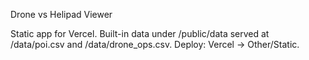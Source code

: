 Drone vs Helipad Viewer

Static app for Vercel. Built-in data under /public/data served at /data/poi.csv and /data/drone_ops.csv.
Deploy: Vercel -> Other/Static.

